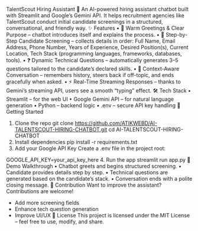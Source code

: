 TalentScout Hiring Assistant 🤖
An AI-powered hiring assistant chatbot built with Streamlit and Google’s Gemini API. It helps recruitment agencies like TalentScout conduct initial candidate screenings in a structured, conversational, and friendly way.
✨ Features
•	👋 Warm Greetings & Clear Purpose – chatbot introduces itself and explains the process.
•	📝 Step-by-Step Candidate Screening – collects details in order: Full Name, Email Address, Phone Number, Years of Experience, Desired Position(s), Current Location, Tech Stack (programming languages, frameworks, databases, tools).
•	❓ Dynamic Technical Questions – automatically generates 3–5 questions tailored to the candidate’s declared skills.
•	🔄 Context-Aware Conversation – remembers history, steers back if off-topic, and ends gracefully when asked.
•	⚡ Real-Time Streaming Responses – thanks to Gemini’s streaming API, users see a smooth “typing” effect.
🛠️ Tech Stack
•	Streamlit – for the web UI
•	Google Gemini API – for natural language generation
•	Python – backend logic
•	.env – secure API key handling
🚀 Getting Started
1. Clone the repo
git clone https://github.com/ATIKWEBD/AI-TALENTSCOUT-HIRING-CHATBOT.git
cd AI-TALENTSCOUT-HIRING-CHATBOT
2. Install dependencies
pip install -r requirements.txt
3. Add your Google API Key
Create a .env file in the project root:

GOOGLE_API_KEY=your_api_key_here
4. Run the app
streamlit run app.py
🎥 Demo Walkthrough
•	Chatbot greets and begins structured screening.
•	Candidate provides details step by step.
•	Technical questions are generated based on the candidate’s stack.
•	Conversation ends with a polite closing message.
🤝 Contribution
Want to improve the assistant? Contributions are welcome!
- Add more screening fields
- Enhance tech question generation
- Improve UI/UX
📜 License
This project is licensed under the MIT License – feel free to use, modify, and share.
